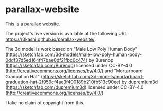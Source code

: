 # parallax-website

This is a parallax website.

The project's live version is available at the following URL: https://r3kashi.github.io/parallax-website/.

The 3d model is work based on "Male Low Poly Human Body" (https://sketchfab.com/3d-models/male-low-poly-human-body-0ddf37d5ed164f47bae0df21fbc0c474) by Burenop (https://sketchfab.com/Burenop) licensed under CC-BY-4.0 (http://creativecommons.org/licenses/by/4.0/) and   "Mortarboard Graduation Hat" (https://sketchfab.com/3d-models/mortarboard-graduation-hat-2f959cf4ae3f400189b210fb513c90ee) by dupremium3d (https://sketchfab.com/dupremium3d) licensed under CC-BY-4.0 (http://creativecommons.org/licenses/by/4.0/)

I take no claim of copyright from this.
